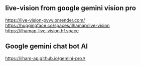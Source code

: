 ## live-vision from google gemini vision pro
<a href="https://live-vision-pvvv.onrender.com/">https://live-vision-pvvv.onrender.com/</a><br/>
<a href="https://huggingface.co/spaces/ilhamap/live-vision">https://huggingface.co/spaces/ilhamap/live-vision</a><br/>
<a href="https://ilhamap-live-vision.hf.space">https://ilhamap-live-vision.hf.space</a><br/>
## Google gemini chat bot AI
<a href="https://ilham-ap.github.io/gemini-pro↗">https://ilham-ap.github.io/gemini-pro↗</a><br/>
